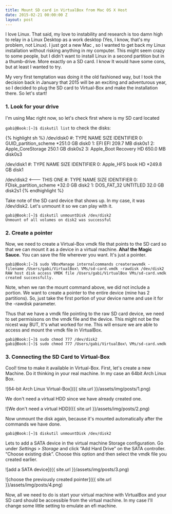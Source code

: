 ```yaml
---
title: Mount SD card in VirtualBox from Mac OS X Host
date: 2015-02-21 00:00:00 Z
layout: post
---
```


I love Linux. That said, my love to instability and research is too damn high to relay in a Linux Desktop as a work desktop (Yes, I know, that's my problem, not Linux). I just got a new Mac , so I wanted to get back my Linux installation without risking anything in my computer. This might seem crazy to some people, but I didn't want to install Linux in a second partition but in a thumb-drive. More exactly on a SD card. I know It would have some cons, but at least I wanted to try.

My very first temptation was doing it the old fashioned way, but I took the decision back in January that 2015 will be an exciting and adventurous year, so I decided to plug the SD card to Virtual-Box and make the installation there. So let's start!

### 1. Look for your drive

I'm using Mac right now, so let's check first where is my SD card located

`gabi@Book:[~]$ diskutil list` to check the disks:

{% highlight sh %}
/dev/disk0
   #:                       TYPE NAME                    SIZE       IDENTIFIER
   0:      GUID_partition_scheme                        *251.0 GB   disk0
   1:                        EFI EFI                     209.7 MB   disk0s1
   2:          Apple_CoreStorage                         250.1 GB   disk0s2
   3:                 Apple_Boot Recovery HD             650.0 MB   disk0s3

/dev/disk1
   #:                       TYPE NAME                    SIZE       IDENTIFIER
   0:                  Apple_HFS book HD                *249.8 GB   disk1

/dev/disk2   <--- THIS ONE
   #:                       TYPE NAME                    SIZE       IDENTIFIER
   0:     FDisk_partition_scheme                        *32.0 GB    disk2
   1:                 DOS_FAT_32 UNTITLED                32.0 GB    disk2s1
{% endhighlight %}

Take note of the SD card device that shows up.  In my case, it was /dev/disk2. Let's unmount it so we can play with it.

```
gabi@Book:[~]$ diskutil unmountDisk /dev/disk2
Unmount of all volumes on disk2 was successful
```

### 2. Create a pointer

Now, we need to create a Virtual-Box vmdk file that points to the SD card so that we can mount it as a device in a virtual machine. **Aha! the Magic Sauce.** You can save the file wherever you want. It's just a pointer.

```
gabi@Book:[~]$ sudo VBoxManage internalcommands createrawvmdk -filename /Users/gabi/VirtualBox\ VMs/sd-card.vmdk -rawdisk /dev/disk2
RAW host disk access VMDK file /Users/gabi/VirtualBox VMs/sd-card.vmdk created successfully.
```

Note, when we ran the mount command above, we did not include a portion. We want to create a pointer to the entire device (mine has 2 partitions).  So, just take the first portion of your device name and use it for the -rawdisk parameter.

Thus that we have a vmdk file pointing to the raw SD card device, we need to set permisisons on the vmdk file and the device. This might not be the nicest way BUT, It's what worked for me. This will ensure we are able to access and mount the vmdk file in VirtualBox.

```
gabi@Book:[~]$ sudo chmod 777 /dev/disk2
gabi@Book:[~]$ sudo chmod 777 /Users/gabi/VirtualBox\ VMs/sd-card.vmdk
```

### 3. Connecting the SD Card to Virtual-Box

Cool! time to make it available in Virtual-Box. First, let's create a new Machine. Do it thinking in your real machine. In my case an 64bit Arch Linux Box.

![64-bit Arch Linux Virtual-Box]({{ site.url }}/assets/img/posts/1.png)

We don't need a virtual HDD since we have already created one.

![We don't need a virtual HDD]({{ site.url }}/assets/img/posts/2.png)

Now unmount the disk again, because it's mounted automatically after the commands we have done.

`gabi@Book:[~]$ diskutil unmountDisk /dev/disk2`

Lets to add a SATA device in the virtual machine Storage configuration. Go under *Settings* > *Storage* and click “Add Hard Drive” on the SATA controller. “Choose existing disk”. Choose this option and then select the vmdk file you created earlier.

![add a SATA device]({{ site.url }}/assets/img/posts/3.png)

![choose the previously created pointer]({{ site.url }}/assets/img/posts/4.png)

Now, all we need to do is start your virtual machine with VirtualBox and your SD card should be accessible from the virtual machine. In my case I'll change some little setting to emulate an efi machine.
